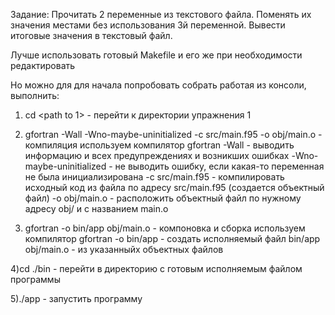 Задание: Прочитать 2 переменные из текстового файла. Поменять их значения местами без использования 3й переменной. Вывести итоговые значения в текстовый файл.


Лучше использовать готовый Makefile и его же при необходимости редактировать 

Но можно для для начала попробовать собрать работая из консоли, выполнить:

1) cd <path to 1>    - перейти к директории упражнения 1

2) gfortran -Wall -Wno-maybe-uninitialized -c src/main.f95 -o obj/main.o   - компиляция
  используем компилятор gfortran 
  -Wall                      - выводить информацию и всех предупреждениях и возникших ошибках
  -Wno-maybe-uninitialized   - не выводить ошибку, если какая-то переменная не была инициализирована
  -c src/main.f95            - компилировать исходный код из файла по адресу src/main.f95 (создается объектный файл)
  -o obj/main.o              - расположить объектный файл по нужному адресу obj/ и с названием main.o
  
3) gfortran -o bin/app obj/main.o   - компоновка и сборка
используем компилятор gfortran 
-o bin/app                  - создать исполняемый файл bin/app 
obj/main.o                  - из указанныйх объектных файлов  

4)cd ./bin                  - перейти в директорию с готовым исполняемым файлом программы

5)./app                     - запустить программу


